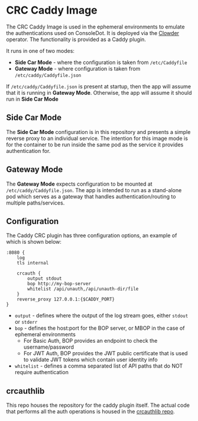 # CRC Caddy Image

The CRC Caddy Image is used in the ephemeral environments to emulate the authentications used on ConsoleDot. It is deployed via the [Clowder](https://github.com/RedHatInsights/clowder) operator. The functionality is provided as a Caddy plugin.

It runs in one of two modes:

* **Side Car Mode** - where the configuration is taken from `/etc/Caddyfile`
* **Gateway Mode** - where configuration is taken from `/etc/caddy/Caddyfile.json`

If `/etc/caddy/Caddyfile.json` is present at startup, then the app will assume that it is running in **Gateway Mode**. Otherwise, the app will assume it should run in **Side Car Mode**

## Side Car Mode
The **Side Car Mode** configuration is in this repository and presents a simple reverse proxy to an individual service. The intention for this image mode is for the container to be run inside the same pod as the service it provides authentication for.

## Gateway Mode
The **Gateway Mode** expects configuration to be mounted at `/etc/caddy/Caddyfile.json`. The app is intended to run as a stand-alone pod which serves as a gateway that handles authentication/routing to multiple paths/services.

## Configuration
The Caddy CRC plugin has three configuration options, an example of which is shown below:

```
:8080 {
    log
    tls internal

    crcauth {
        output stdout
        bop http://my-bop-server
        whitelist /api/unauth,/api/unauth-dir/file
    }
    reverse_proxy 127.0.0.1:{$CADDY_PORT}
}
```

* `output` - defines where the output of the log stream goes, either `stdout` or `stderr`
* `bop` - defines the host:port for the BOP server, or MBOP in the case of ephemeral environments
  * For Basic Auth, BOP provides an endpoint to check the username/password
  * For JWT Auth, BOP provides the JWT public certificate that is used to validate JWT tokens which contain user identity info
* `whitelist` - defines a comma separated list of API paths that do NOT require authentication

## crcauthlib
This repo houses the repository for the caddy plugin itself. The actual code that performs all the auth operations is housed in the [crcauthlib repo](https://github.com/redhatinsights/crcauthlib/).
